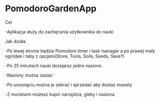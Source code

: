 # PomodoroGardenApp

Cel

-Aplikacja służy do zachęcania użytkownika do nauki

Jak działa

-Po lewej stronie będzie Pomodoro timer i task manager a po prawej mały ogródek i taby z 
opcjami(Store, Tools, Soils, Seeds, Save?)

-Po 25 minutach nauki dostajesz jedno nasiono

-Nasiony można zasiać

-Po urosnięciu można je zebrać i sprzedać aby dostać monety 

-Z monetami możesz kupić narzędzia, gleby i nasiona
